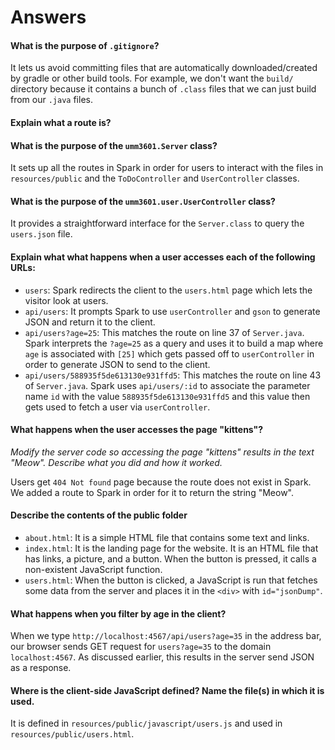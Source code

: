 # Answers

#### What is the purpose of `.gitignore`?

It lets us avoid committing files that are automatically downloaded/created by gradle 
or other build tools. For example, we don't want the `build/` directory because it contains 
a bunch of `.class` files that we can just build from our `.java` files.

#### Explain what a route is?

#### What is the purpose of the `umm3601.Server` class?

It sets up all the routes in Spark in order for users to interact with the files in `resources/public`
and the `ToDoController` and `UserController` classes.

#### What is the purpose of the `umm3601.user.UserController` class?

It provides a straightforward interface for the `Server.class` to query the `users.json` file.

#### Explain what what happens when a user accesses each of the following URLs:

- `users`: Spark redirects the client to the `users.html` page which lets the visitor look at users.
- `api/users`: It prompts Spark to use `userController` and `gson` to generate JSON and return it to the client.
- `api/users?age=25`: This matches the route on line 37 of `Server.java`. Spark interprets the `?age=25` as a 
   query and uses it to build a map where `age` is associated with `[25]` which gets passed off to `userController` in
   order to generate JSON to send to the client.
- `api/users/588935f5de613130e931ffd5`: This matches the route on line 43 of `Server.java`. Spark uses 
  `api/users/:id` to associate the parameter name `id` with the value `588935f5de613130e931ffd5` and this value
  then gets used to fetch a user via `userController`.
   
#### What happens when the user accesses the page "kittens"? 
*Modify the server code so accessing the page "kittens" results in the text "Meow". Describe what you did and how it worked.*

Users get `404 Not found` page because the route does not exist in Spark. We added a route to Spark in order for it to return the
string "Meow".

#### Describe the contents of the public folder
- `about.html`: It is a simple HTML file that contains some text and links.
- `index.html`: It is the landing page for the website. It is an HTML file that has links, a picture, and a button. 
When the button is pressed, it calls a non-existent JavaScript function. 
- `users.html`: When the button is clicked, a JavaScript is run that fetches some data from the server and places it in the 
`<div>` with `id="jsonDump"`.

#### What happens when you filter by age in the client?

When we type `http://localhost:4567/api/users?age=35` in the address bar, our browser sends GET request for `users?age=35`
to the domain `localhost:4567`. As discussed earlier, this results in the server send JSON as a response.

#### Where is the client-side JavaScript defined? Name the file(s) in which it is used.

It is defined in `resources/public/javascript/users.js` and used in `resources/public/users.html`.
